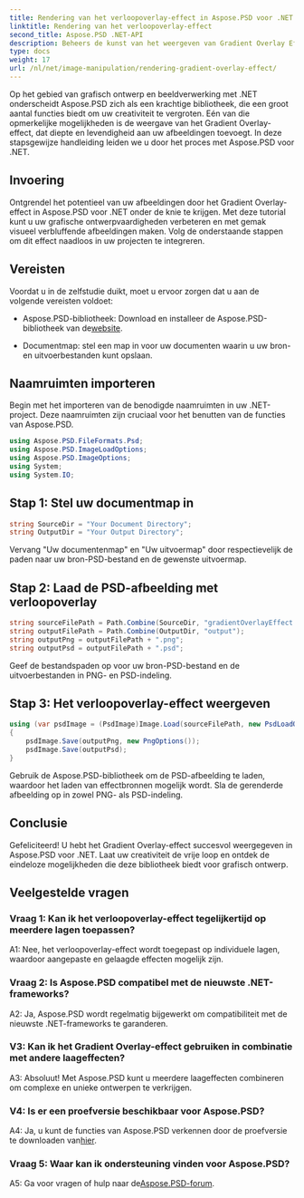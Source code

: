 ```yaml
---
title: Rendering van het verloopoverlay-effect in Aspose.PSD voor .NET
linktitle: Rendering van het verloopoverlay-effect
second_title: Aspose.PSD .NET-API
description: Beheers de kunst van het weergeven van Gradient Overlay Effect in Aspose.PSD voor .NET. Verbeter uw grafische ontwerpvaardigheden met deze stapsgewijze zelfstudie.
type: docs
weight: 17
url: /nl/net/image-manipulation/rendering-gradient-overlay-effect/
---
```

Op het gebied van grafisch ontwerp en beeldverwerking met .NET onderscheidt Aspose.PSD zich als een krachtige bibliotheek, die een groot aantal functies biedt om uw creativiteit te vergroten. Eén van die opmerkelijke mogelijkheden is de weergave van het Gradient Overlay-effect, dat diepte en levendigheid aan uw afbeeldingen toevoegt. In deze stapsgewijze handleiding leiden we u door het proces met Aspose.PSD voor .NET.

## Invoering

Ontgrendel het potentieel van uw afbeeldingen door het Gradient Overlay-effect in Aspose.PSD voor .NET onder de knie te krijgen. Met deze tutorial kunt u uw grafische ontwerpvaardigheden verbeteren en met gemak visueel verbluffende afbeeldingen maken. Volg de onderstaande stappen om dit effect naadloos in uw projecten te integreren.

## Vereisten

Voordat u in de zelfstudie duikt, moet u ervoor zorgen dat u aan de volgende vereisten voldoet:

- Aspose.PSD-bibliotheek: Download en installeer de Aspose.PSD-bibliotheek van de[website](https://releases.aspose.com/psd/net/).

- Documentmap: stel een map in voor uw documenten waarin u uw bron- en uitvoerbestanden kunt opslaan.

## Naamruimten importeren

Begin met het importeren van de benodigde naamruimten in uw .NET-project. Deze naamruimten zijn cruciaal voor het benutten van de functies van Aspose.PSD.

```csharp
using Aspose.PSD.FileFormats.Psd;
using Aspose.PSD.ImageLoadOptions;
using Aspose.PSD.ImageOptions;
using System;
using System.IO;
```

## Stap 1: Stel uw documentmap in

```csharp
string SourceDir = "Your Document Directory";
string OutputDir = "Your Output Directory";
```

Vervang "Uw documentenmap" en "Uw uitvoermap" door respectievelijk de paden naar uw bron-PSD-bestand en de gewenste uitvoermap.

## Stap 2: Laad de PSD-afbeelding met verloopoverlay

```csharp
string sourceFilePath = Path.Combine(SourceDir, "gradientOverlayEffect.psd");
string outputFilePath = Path.Combine(OutputDir, "output");
string outputPng = outputFilePath + ".png";
string outputPsd = outputFilePath + ".psd";
```

Geef de bestandspaden op voor uw bron-PSD-bestand en de uitvoerbestanden in PNG- en PSD-indeling.

## Stap 3: Het verloopoverlay-effect weergeven

```csharp
using (var psdImage = (PsdImage)Image.Load(sourceFilePath, new PsdLoadOptions() { LoadEffectsResource = true }))
{
    psdImage.Save(outputPng, new PngOptions());
    psdImage.Save(outputPsd);
}
```

Gebruik de Aspose.PSD-bibliotheek om de PSD-afbeelding te laden, waardoor het laden van effectbronnen mogelijk wordt. Sla de gerenderde afbeelding op in zowel PNG- als PSD-indeling.

## Conclusie

Gefeliciteerd! U hebt het Gradient Overlay-effect succesvol weergegeven in Aspose.PSD voor .NET. Laat uw creativiteit de vrije loop en ontdek de eindeloze mogelijkheden die deze bibliotheek biedt voor grafisch ontwerp.

## Veelgestelde vragen

### Vraag 1: Kan ik het verloopoverlay-effect tegelijkertijd op meerdere lagen toepassen?

A1: Nee, het verloopoverlay-effect wordt toegepast op individuele lagen, waardoor aangepaste en gelaagde effecten mogelijk zijn.

### Vraag 2: Is Aspose.PSD compatibel met de nieuwste .NET-frameworks?

A2: Ja, Aspose.PSD wordt regelmatig bijgewerkt om compatibiliteit met de nieuwste .NET-frameworks te garanderen.

### V3: Kan ik het Gradient Overlay-effect gebruiken in combinatie met andere laageffecten?

A3: Absoluut! Met Aspose.PSD kunt u meerdere laageffecten combineren om complexe en unieke ontwerpen te verkrijgen.

### V4: Is er een proefversie beschikbaar voor Aspose.PSD?

 A4: Ja, u kunt de functies van Aspose.PSD verkennen door de proefversie te downloaden van[hier](https://releases.aspose.com/).

### Vraag 5: Waar kan ik ondersteuning vinden voor Aspose.PSD?

 A5: Ga voor vragen of hulp naar de[Aspose.PSD-forum](https://forum.aspose.com/c/psd/34).